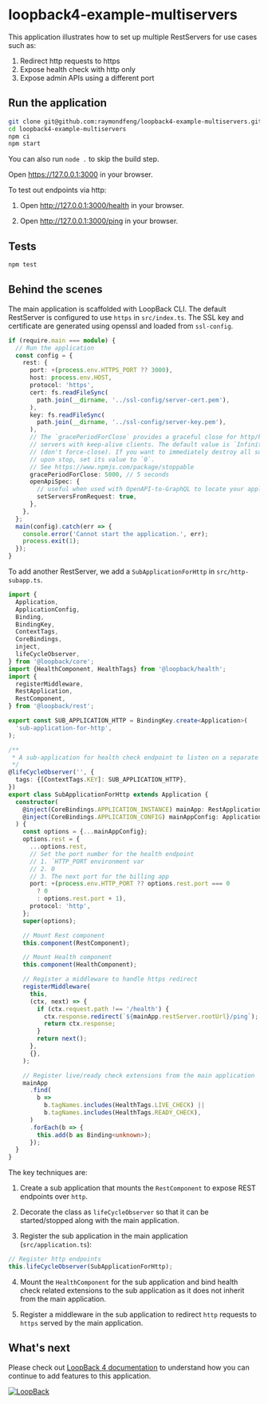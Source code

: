 # loopback4-example-multiservers

This application illustrates how to set up multiple RestServers for use cases such as:

1. Redirect http requests to https
2. Expose health check with http only
3. Expose admin APIs using a different port

## Run the application

```sh
git clone git@github.com:raymondfeng/loopback4-example-multiservers.git
cd loopback4-example-multiservers
npm ci
npm start
```

You can also run `node .` to skip the build step.

Open https://127.0.0.1:3000 in your browser.

To test out endpoints via http:

1. Open http://127.0.0.1:3000/health in your browser.

2. Open http://127.0.0.1:3000/ping in your browser.

## Tests

```sh
npm test
```

## Behind the scenes

The main application is scaffolded with LoopBack CLI. The default RestServer
is configured to use `https` in `src/index.ts`. The SSL key and certificate are
generated using openssl and loaded from `ssl-config`.

```ts
if (require.main === module) {
  // Run the application
  const config = {
    rest: {
      port: +(process.env.HTTPS_PORT ?? 3000),
      host: process.env.HOST,
      protocol: 'https',
      cert: fs.readFileSync(
        path.join(__dirname, '../ssl-config/server-cert.pem'),
      ),
      key: fs.readFileSync(
        path.join(__dirname, '../ssl-config/server-key.pem'),
      ),
      // The `gracePeriodForClose` provides a graceful close for http/https
      // servers with keep-alive clients. The default value is `Infinity`
      // (don't force-close). If you want to immediately destroy all sockets
      // upon stop, set its value to `0`.
      // See https://www.npmjs.com/package/stoppable
      gracePeriodForClose: 5000, // 5 seconds
      openApiSpec: {
        // useful when used with OpenAPI-to-GraphQL to locate your application
        setServersFromRequest: true,
      },
    },
  };
  main(config).catch(err => {
    console.error('Cannot start the application.', err);
    process.exit(1);
  });
}
```

To add another RestServer, we add a `SubApplicationForHttp` in `src/http-subapp.ts`.

```ts
import {
  Application,
  ApplicationConfig,
  Binding,
  BindingKey,
  ContextTags,
  CoreBindings,
  inject,
  lifeCycleObserver,
} from '@loopback/core';
import {HealthComponent, HealthTags} from '@loopback/health';
import {
  registerMiddleware,
  RestApplication,
  RestComponent,
} from '@loopback/rest';

export const SUB_APPLICATION_HTTP = BindingKey.create<Application>(
  'sub-application-for-http',
);

/**
 * A sub-application for health check endpoint to listen on a separate http port
 */
@lifeCycleObserver('', {
  tags: {[ContextTags.KEY]: SUB_APPLICATION_HTTP},
})
export class SubApplicationForHttp extends Application {
  constructor(
    @inject(CoreBindings.APPLICATION_INSTANCE) mainApp: RestApplication,
    @inject(CoreBindings.APPLICATION_CONFIG) mainAppConfig: ApplicationConfig,
  ) {
    const options = {...mainAppConfig};
    options.rest = {
      ...options.rest,
      // Set the port number for the health endpoint
      // 1. `HTTP_PORT environment var
      // 2. 0
      // 3. The next port for the billing app
      port: +(process.env.HTTP_PORT ?? options.rest.port === 0
        ? 0
        : options.rest.port + 1),
      protocol: 'http',
    };
    super(options);

    // Mount Rest component
    this.component(RestComponent);

    // Mount Health component
    this.component(HealthComponent);

    // Register a middleware to handle https redirect
    registerMiddleware(
      this,
      (ctx, next) => {
        if (ctx.request.path !== '/health') {
          ctx.response.redirect(`${mainApp.restServer.rootUrl}/ping`);
          return ctx.response;
        }
        return next();
      },
      {},
    );

    // Register live/ready check extensions from the main application
    mainApp
      .find(
        b =>
          b.tagNames.includes(HealthTags.LIVE_CHECK) ||
          b.tagNames.includes(HealthTags.READY_CHECK),
      )
      .forEach(b => {
        this.add(b as Binding<unknown>);
      });
  }
}
```

The key techniques are:

1. Create a sub application that mounts the `RestComponent` to expose REST
   endpoints over `http`.

2. Decorate the class as `lifeCycleObserver` so that it can be started/stopped
   along with the main application.

3. Register the sub application in the main application (`src/application.ts`):

```ts
// Register http endpoints
this.lifeCycleObserver(SubApplicationForHttp);
```

4. Mount the `HealthComponent` for the sub application and bind health check
   related extensions to the sub application as it does not inherit from the main
   application.

5. Register a middleware in the sub application to redirect `http` requests to
   `https` served by the main application.

## What's next

Please check out [LoopBack 4 documentation](https://loopback.io/doc/en/lb4/) to
understand how you can continue to add features to this application.

[![LoopBack](<https://github.com/strongloop/loopback-next/raw/master/docs/site/imgs/branding/Powered-by-LoopBack-Badge-(blue)-@2x.png>)](http://loopback.io/)
